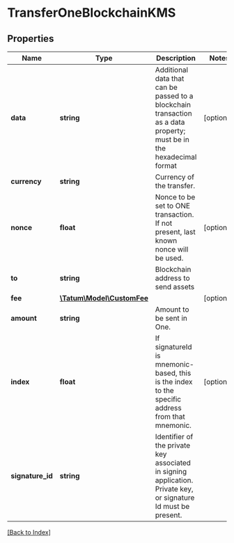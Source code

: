 # TransferOneBlockchainKMS

## Properties

Name | Type | Description | Notes
------------ | ------------- | ------------- | -------------
**data** | **string** | Additional data that can be passed to a blockchain transaction as a data property; must be in the hexadecimal format | [optional]
**currency** | **string** | Currency of the transfer. |
**nonce** | **float** | Nonce to be set to ONE transaction. If not present, last known nonce will be used. | [optional]
**to** | **string** | Blockchain address to send assets |
**fee** | [**\Tatum\Model\CustomFee**](CustomFee.md) |  | [optional]
**amount** | **string** | Amount to be sent in One. |
**index** | **float** | If signatureId is mnemonic-based, this is the index to the specific address from that mnemonic. | [optional]
**signature_id** | **string** | Identifier of the private key associated in signing application. Private key, or signature Id must be present. |

[[Back to Index]](../index.md)
